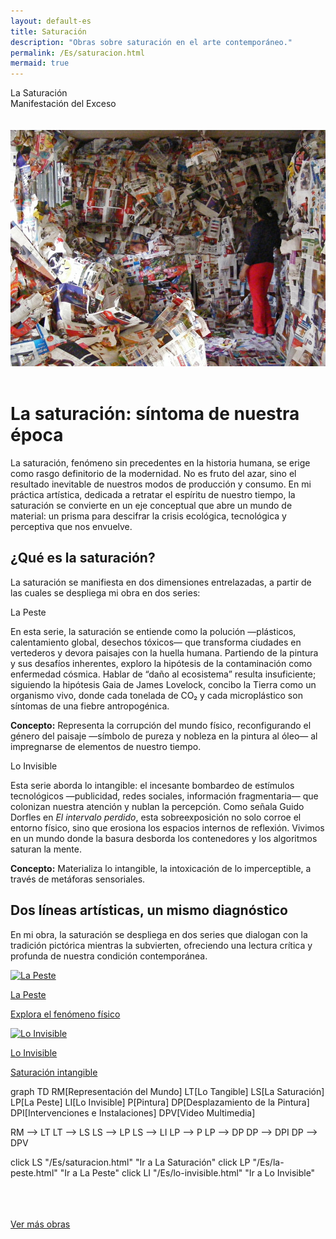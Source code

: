 ```yaml
---
layout: default-es
title: Saturación
description: "Obras sobre saturación en el arte contemporáneo."
permalink: /Es/saturacion.html
mermaid: true
---
```


<div class="titulo">La Saturación</div>

<div class="subtitulo">Manifestación del Exceso</div>
<br><br>

<!-- Imagen principal (usa el estilo global de .imagen) -->
<div class="imagen">
  <img src="/assets/img/la-saturacion-cocina-cubierta-086.jpg" alt="La Saturación - Manifestación del Exceso" loading="lazy">
</div>
<br>

<h1 class="parrafo">La saturación: síntoma de nuestra época</h1>

<p class="parrafo">
  La saturación, fenómeno sin precedentes en la historia humana, se erige como rasgo definitorio de la modernidad. No es fruto del azar, sino el resultado inevitable de nuestros modos de producción y consumo. En mi práctica artística, dedicada a retratar el espíritu de nuestro tiempo, la saturación se convierte en un eje conceptual que abre un mundo de material: un prisma para descifrar la crisis ecológica, tecnológica y perceptiva que nos envuelve.
</p>

<h2 class="parrafo">¿Qué es la saturación?</h2>

<p class="parrafo">
  La saturación se manifiesta en dos dimensiones entrelazadas, a partir de las cuales se despliega mi obra en dos series:
</p>

<div class="subtitulo">La Peste</div>

<p class="parrafo">
  En esta serie, la saturación se entiende como la polución —plásticos, calentamiento global, desechos tóxicos— que transforma ciudades en vertederos y devora paisajes con la huella humana. Partiendo de la pintura y sus desafíos inherentes, exploro la hipótesis de la contaminación como enfermedad cósmica. Hablar de “daño al ecosistema” resulta insuficiente; siguiendo la hipótesis Gaia de James Lovelock, concibo la Tierra como un organismo vivo, donde cada tonelada de CO₂ y cada microplástico son síntomas de una fiebre antropogénica.
</p>

<p class="parrafo">
  <strong>Concepto:</strong> Representa la corrupción del mundo físico, reconfigurando el género del paisaje —símbolo de pureza y nobleza en la pintura al óleo— al impregnarse de elementos de nuestro tiempo.
</p>

<div class="subtitulo">Lo Invisible</div>

<p class="parrafo">
  Esta serie aborda lo intangible: el incesante bombardeo de estímulos tecnológicos —publicidad, redes sociales, información fragmentaria— que colonizan nuestra atención y nublan la percepción. Como señala Guido Dorfles en <em>El intervalo perdido</em>, esta sobreexposición no solo corroe el entorno físico, sino que erosiona los espacios internos de reflexión. Vivimos en un mundo donde la basura desborda los contenedores y los algoritmos saturan la mente.
</p>

<p class="parrafo">
  <strong>Concepto:</strong> Materializa lo intangible, la intoxicación de lo imperceptible, a través de metáforas sensoriales.
</p>

<h2 class="parrafo">Dos líneas artísticas, un mismo diagnóstico</h2>

<p class="parrafo">
  En mi obra, la saturación se despliega en dos series que dialogan con la tradición pictórica mientras la subvierten, ofreciendo una lectura crítica y profunda de nuestra condición contemporánea.
</p>

<div class="button-container">
  <a href="/Es/la-peste.html" class="fancy-button">
    <div class="button-content">
      <img src="/Es/assets/img/la-peste.gif" alt="La Peste" loading="lazy">
      <p class="title">La Peste</p>
      <p class="subtitle">Explora el fenómeno físico</p>
    </div>
  </a>

  <a href="/Es/lo-invisible.html" class="fancy-button">
    <div class="button-content">
      <img src="/Es/assets/img/lo-invisible.gif" alt="Lo Invisible" loading="lazy">
      <p class="title">Lo Invisible</p>
      <p class="subtitle">Saturación intangible</p>
    </div>
  </a>
</div>


<div class="mermaid">
graph TD
  RM[Representación del Mundo]
  LT[Lo Tangible]
  LS[La Saturación]
  LP[La Peste]
  LI[Lo Invisible]
  P[Pintura]
  DP[Desplazamiento de la Pintura]
  DPI[Intervenciones e Instalaciones]
  DPV[Video Multimedia]

  RM --> LT
  LT --> LS
  LS --> LP
  LS --> LI
  LP --> P
  LP --> DP
  DP --> DPI
  DP --> DPV

  click LS "/Es/saturacion.html" "Ir a La Saturación"
  click LP "/Es/la-peste.html" "Ir a La Peste"
  click LI "/Es/lo-invisible.html" "Ir a Lo Invisible"
</div>

<br><br>
<br>
<a href="/Es/obras.html" class="enlace">Ver más obras</a>
<br><br>
